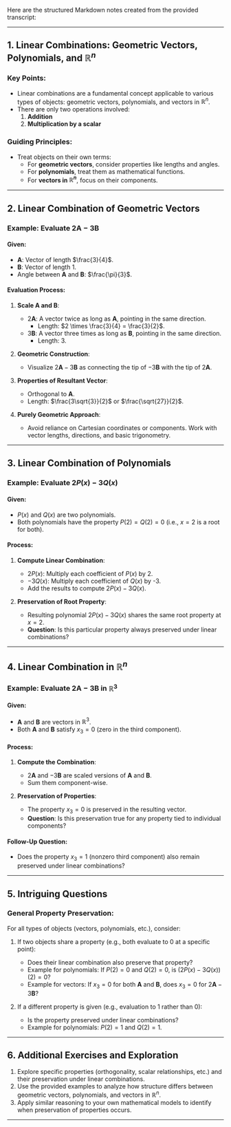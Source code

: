 Here are the structured Markdown notes created from the provided transcript:

---

## 1. Linear Combinations: Geometric Vectors, Polynomials, and $\mathbb{R}^n$

### Key Points:
- Linear combinations are a fundamental concept applicable to various types of objects: geometric vectors, polynomials, and vectors in $\mathbb{R}^n$.
- There are only two operations involved:
  1. **Addition**
  2. **Multiplication by a scalar**

### Guiding Principles:
- Treat objects on their own terms:
  - For **geometric vectors**, consider properties like lengths and angles.
  - For **polynomials**, treat them as mathematical functions.
  - For **vectors in $\mathbb{R}^n$**, focus on their components.

---

## 2. Linear Combination of Geometric Vectors

### Example: Evaluate $2\mathbf{A} - 3\mathbf{B}$

#### Given:
- $\mathbf{A}$: Vector of length $\frac{3}{4}$.
- $\mathbf{B}$: Vector of length 1.
- Angle between $\mathbf{A}$ and $\mathbf{B}$: $\frac{\pi}{3}$.

#### Evaluation Process:
1. **Scale $\mathbf{A}$ and $\mathbf{B}$**:
   - $2\mathbf{A}$: A vector twice as long as $\mathbf{A}$, pointing in the same direction. 
     - Length: $2 \times \frac{3}{4} = \frac{3}{2}$.
   - $3\mathbf{B}$: A vector three times as long as $\mathbf{B}$, pointing in the same direction.
     - Length: $3$.

2. **Geometric Construction**:
   - Visualize $2\mathbf{A} - 3\mathbf{B}$ as connecting the tip of $-3\mathbf{B}$ with the tip of $2\mathbf{A}$.

3. **Properties of Resultant Vector**:
   - Orthogonal to $\mathbf{A}$.
   - Length: $\frac{3\sqrt{3}}{2}$ or $\frac{\sqrt{27}}{2}$.

4. **Purely Geometric Approach**:
   - Avoid reliance on Cartesian coordinates or components. Work with vector lengths, directions, and basic trigonometry.

---

## 3. Linear Combination of Polynomials

### Example: Evaluate $2P(x) - 3Q(x)$

#### Given:
- $P(x)$ and $Q(x)$ are two polynomials.
- Both polynomials have the property $P(2) = Q(2) = 0$ (i.e., $x = 2$ is a root for both).

#### Process:
1. **Compute Linear Combination**:
   - $2P(x)$: Multiply each coefficient of $P(x)$ by 2.
   - $-3Q(x)$: Multiply each coefficient of $Q(x)$ by -3.
   - Add the results to compute $2P(x) - 3Q(x)$.

2. **Preservation of Root Property**:
   - Resulting polynomial $2P(x) - 3Q(x)$ shares the same root property at $x = 2$.
   - **Question**: Is this particular property always preserved under linear combinations?

---

## 4. Linear Combination in $\mathbb{R}^n$

### Example: Evaluate $2\mathbf{A} - 3\mathbf{B}$ in $\mathbb{R}^3$

#### Given:
- $\mathbf{A}$ and $\mathbf{B}$ are vectors in $\mathbb{R}^3$.
- Both $\mathbf{A}$ and $\mathbf{B}$ satisfy $x_3 = 0$ (zero in the third component).

#### Process:
1. **Compute the Combination**:
   - $2\mathbf{A}$ and $-3\mathbf{B}$ are scaled versions of $\mathbf{A}$ and $\mathbf{B}$.
   - Sum them component-wise.

2. **Preservation of Properties**:
   - The property $x_3 = 0$ is preserved in the resulting vector.
   - **Question**: Is this preservation true for any property tied to individual components?

#### Follow-Up Question:
- Does the property $x_3 = 1$ (nonzero third component) also remain preserved under linear combinations?

---

## 5. Intriguing Questions

### General Property Preservation:
For all types of objects (vectors, polynomials, etc.), consider:
1. If two objects share a property (e.g., both evaluate to 0 at a specific point):
   - Does their linear combination also preserve that property?
   - Example for polynomials: If $P(2) = 0$ and $Q(2) = 0$, is $(2P(x) - 3Q(x))(2) = 0$?
   - Example for vectors: If $x_3 = 0$ for both $\mathbf{A}$ and $\mathbf{B}$, does $x_3 = 0$ for $2\mathbf{A} - 3\mathbf{B}$?

2. If a different property is given (e.g., evaluation to 1 rather than 0):
   - Is the property preserved under linear combinations?
   - Example for polynomials: $P(2) = 1$ and $Q(2) = 1$.

---

## 6. Additional Exercises and Exploration

1. Explore specific properties (orthogonality, scalar relationships, etc.) and their preservation under linear combinations.
2. Use the provided examples to analyze how structure differs between geometric vectors, polynomials, and vectors in $\mathbb{R}^n$.
3. Apply similar reasoning to your own mathematical models to identify when preservation of properties occurs.

---


